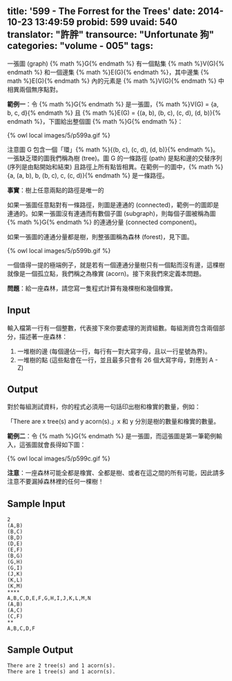 title: '599 - The Forrest for the Trees'
date: 2014-10-23 13:49:59
probid: 599
uvaid: 540
translator: "許胖"
transource: "Unfortunate 狗"
categories: "volume - 005"
tags:
---

一張圖 (graph) {% math %}G{% endmath %} 有一個點集 {% math %}V(G){% endmath %} 和一個邊集 {% math %}E(G){% endmath %}，其中邊集 {% math %}E(G){% endmath %} 內的元素是 {% math %}V(G){% endmath %} 中相異兩個無序點對。

**範例一**：令 {% math %}G{% endmath %} 是一張圖，{% math %}V(G) = \{a, b, c, d\}{% endmath %} 且 {% math %}E(G) = \{(a, b), (b, c), (c, d), (d, b)\}{% endmath %}，下圖給出整個圖 {% math %}G{% endmath %}：

{% owl local images/5/p599a.gif %}

注意圖 G 包含一個「環」{% math %}\{(b, c), (c, d), (d, b)\}{% endmath %}。一張缺乏環的圖我們稱為樹 (tree)。圖 G 的一條路徑 (path) 是點和邊的交替序列 (序列是由點開始和結束) 且路徑上所有點皆相異。在範例一的圖中，{% math %}\{a, (a, b), b, (b, c), c, (c, d)\}{% endmath %} 是一條路徑。

**事實**：樹上任意兩點的路徑是唯一的

如果一張圖任意點對有一條路徑，則圖是連通的 (connected)，範例一的圖即是連通的。如果一張圖沒有連通而有數個子圖 (subgraph)，則每個子圖被稱為圖 {% math %}G{% endmath %} 的連通分量 (connected component)。

如果一張圖的連通分量都是樹，則整張圖稱為森林 (forest)，見下圖。

{% owl local images/5/p599b.gif %}

一個值得一提的極端例子，就是若有一個連通分量樹只有一個點而沒有邊，這棵樹就像是一個孤立點，我們稱之為橡實 (acorn)。接下來我們來定義本問題。

**問題**：給一座森林，請您寫一隻程式計算有幾棵樹和幾個橡實。

<!-- more -->

## Input ##

輸入檔第一行有一個整數，代表接下來你要處理的測資組數。每組測資包含兩個部分，描述著一座森林：

1. 一堆樹的邊 (每個邊佔一行，每行有一對大寫字母，且以一行星號為界)。
2. 一堆樹的點 (這些點會在一行，並且最多只會有 26 個大寫字母，對應到 A - Z)

## Output ##

對於每組測試資料，你的程式必須用一句話印出樹和橡實的數量，例如：

「There are x tree(s) and y acorn(s).」x 和 y 分別是樹的數量和橡實的數量。

**範例二**：令 {% math %}G{% endmath %} 是一張圖，而這張圖是第一筆範例輸入，這張圖就會長得如下圖：

{% owl local images/5/p599c.gif %}

**注意**：一座森林可能全都是橡實、全都是樹、或者在這之間的所有可能，因此請多注意不要漏掉森林裡的任何一棵樹！

## Sample Input ##

	2
	(A,B)
	(B,C)
	(B,D)
	(D,E)
	(E,F)
	(B,G)
	(G,H)
	(G,I)
	(J,K)
	(K,L)
	(K,M)
	****
	A,B,C,D,E,F,G,H,I,J,K,L,M,N
	(A,B)
	(A,C)
	(C,F)
	**
	A,B,C,D,F

## Sample Output ##

	There are 2 tree(s) and 1 acorn(s).
	There are 1 tree(s) and 1 acorn(s).